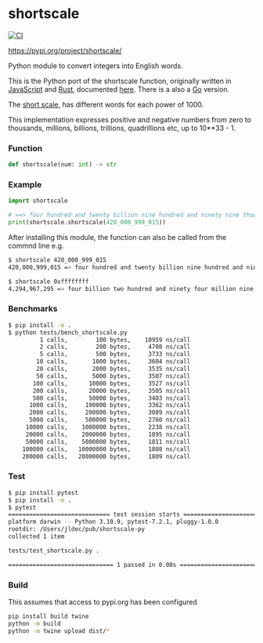 # shortscale

[![CI](https://github.com/jldec/shortscale-py/actions/workflows/CI.yaml/badge.svg)](https://github.com/jldec/shortscale-py/actions)

https://pypi.org/project/shortscale/

Python module to convert integers into English words.

This is the Python port of the shortscale function, originally written in [JavaScript](https://github.com/jldec/shortscale) and [Rust](https://github.com/jldec/shortscale-rs), documented [here](https://jldec.me/forays-from-node-to-rust). There is a also a [Go](https://github.com/jldec/shortscale-go) version.

The [short scale](https://en.wikipedia.org/wiki/Long_and_short_scales#Comparison), has different words for each power of 1000.

This implementation expresses positive and negative numbers from zero to thousands, millions, billions, trillions, quadrillions etc, up to 10**33 - 1.

### Function
```python
def shortscale(num: int) -> str
```

### Example
```python
import shortscale

# ==> four hundred and twenty billion nine hundred and ninety nine thousand and fifteen
print(shortscale.shortscale(420_000_999_015))
```

After installing this module, the function can also be called from the commnd line e.g.

```sh
$ shortscale 420_000_999_015
420,000,999,015 => four hundred and twenty billion nine hundred and ninety nine thousand and fifteen

$ shortscale 0xffffffff
4,294,967,295 => four billion two hundred and ninety four million nine hundred and sixty seven thousand two hundred and ninety five
```

### Benchmarks
```sh
$ pip install -e .
$ python tests/bench_shortscale.py 
         1 calls,        100 bytes,    10959 ns/call
         2 calls,        200 bytes,     4708 ns/call
         5 calls,        500 bytes,     3733 ns/call
        10 calls,       1000 bytes,     3604 ns/call
        20 calls,       2000 bytes,     3535 ns/call
        50 calls,       5000 bytes,     3507 ns/call
       100 calls,      10000 bytes,     3527 ns/call
       200 calls,      20000 bytes,     3505 ns/call
       500 calls,      50000 bytes,     3403 ns/call
      1000 calls,     100000 bytes,     3362 ns/call
      2000 calls,     200000 bytes,     3089 ns/call
      5000 calls,     500000 bytes,     2760 ns/call
     10000 calls,    1000000 bytes,     2238 ns/call
     20000 calls,    2000000 bytes,     1895 ns/call
     50000 calls,    5000000 bytes,     1811 ns/call
    100000 calls,   10000000 bytes,     1808 ns/call
    200000 calls,   20000000 bytes,     1809 ns/call
```

### Test
```sh
$ pip install pytest
$ pip install -e .
$ pytest
============================= test session starts ==============================
platform darwin -- Python 3.10.9, pytest-7.2.1, pluggy-1.0.0
rootdir: /Users/jldec/pub/shortscale-py
collected 1 item                                                               

tests/test_shortscale.py .                                               [100%]

============================== 1 passed in 0.00s ===============================
```

### Build
This assumes that access to pypi.org has been configured 

```sh
pip install build twine
python -m build
python -m twine upload dist/*
````

